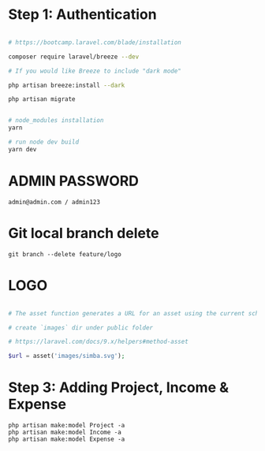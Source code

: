 
# Step 1: Authentication

```bash

# https://bootcamp.laravel.com/blade/installation

composer require laravel/breeze --dev

# If you would like Breeze to include "dark mode" 

php artisan breeze:install --dark

php artisan migrate


# node_modules installation
yarn

# run node dev build
yarn dev
```

# ADMIN PASSWORD

```
admin@admin.com / admin123
```

# Git local branch delete

```
git branch --delete feature/logo
```

# LOGO 

```php

# The asset function generates a URL for an asset using the current scheme of the request (HTTP or HTTPS):

# create `images` dir under public folder

# https://laravel.com/docs/9.x/helpers#method-asset

$url = asset('images/simba.svg');
```

# Step 3: Adding Project, Income & Expense

```
php artisan make:model Project -a 
php artisan make:model Income -a
php artisan make:model Expense -a
```